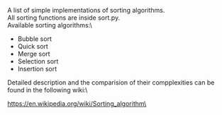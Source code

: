A list of simple implementations of sorting algorithms.\
All sorting functions are inside sort.py.\
Available sorting algorithms:\
- Bubble sort
- Quick sort
- Merge sort
- Selection sort
- Insertion sort

Detailed description and the comparision of their compplexities can be found in the following wiki:\

https://en.wikipedia.org/wiki/Sorting_algorithm\



